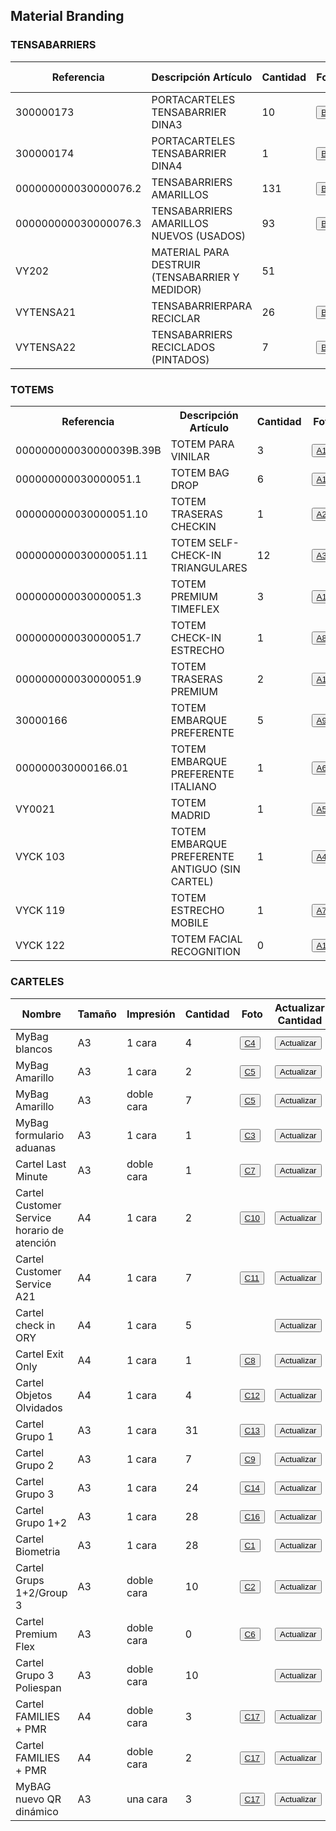 <html lang="es">
<head>
<html lang="es">
<head>
<script>
        function actualizarCantidad(numeroFila) {
            var nuevaCantidad = prompt("Ingrese la nueva cantidad:");
            if (nuevaCantidad !== null && !isNaN(nuevaCantidad) && nuevaCantidad !== "") {
                    var cantidadId = 'cantidad' + numeroFila;
                    document.getElementById('cantidad' + numeroFila).textContent = nuevaCantidad;
                    localStorage.setItem(cantidadId, nuevaCantidad);
          } else {
             alert("Por favor, ingrese un número válido para la cantidad.");
          }
     }
function cargarCantidades() {
 for (var i = 1; i <= 40; i++) {
      var cantidadId = 'cantidad' + i;
                var cantidadGuardada = localStorage.getItem(cantidadId);
                if (cantidadGuardada !== null) {
                    document.getElementById(cantidadId).textContent = cantidadGuardada;
               }
            }
    }document.addEventListener('DOMContentLoaded', cargarCantidades);
    </script>
    </script>
</head>
<body>
<h2>Material Branding</h2>
<table>
  <thead>
    <tr>
      <th>Referencia</th>
      <th>Descripción Artículo</th>
      <th>Cantidad</th>
      <th>Foto</th>
      <th>Actualizar Cantidad</th>
 </tr>
  </thead>
  <tbody>
  <tr><h3>TENSABARRIERS</h3></tr> 
  <td>300000173</td>
      <td>PORTACARTELES TENSABARRIER DINA3</td>
     <td id="cantidad1">10</td>
<td><button onclick="window.open"><a href="Fotos/B1.JPG" target="_blank">B1</a></button></td>
<td><button onclick="actualizarCantidad(1)">Actualizar</button></td>
    <tr>
      <td>300000174</td>
      <td>PORTACARTELES TENSABARRIER DINA4</td>
      <td id="cantidad2">1</td>
     <td><button onclick="window.open"><a href="Fotos/B3.JPG" target="_blank">B3</a></button></td>
     <td><button onclick="actualizarCantidad(2)">Actualizar</button></td>
</tr>
    <tr>
        <td>000000000030000076.2</td>
        <td>TENSABARRIERS AMARILLOS</td>
        <td id="cantidad3">131</td>
      <td><button onclick="window.open"><a href="Fotos/B4.JPG" target="_blank">B4</a></button></td>
    <td><button onclick="actualizarCantidad(3)">Actualizar</button></td>
</tr>
    <tr>
        <td>000000000030000076.3</td>
        <td>TENSABARRIERS AMARILLOS NUEVOS (USADOS)</td>
        <td id="cantidad4">93</td>
        <td><button onclick="window.open"><a href="Fotos/B5.JPG" target="_blank">B5</a></button></td>
   <td><button onclick="actualizarCantidad(4)">Actualizar</button></td> 
</tr>
    <tr>
        <td>VY202</td>
        <td>MATERIAL PARA DESTRUIR (TENSABARRIER Y MEDIDOR)</td>
     <td id="cantidad5">51</td>
<td></td>
        <td><button onclick="actualizarCantidad(5)">Actualizar</button></td>
    </tr>
    <tr>
        <td>VYTENSA21</td>
        <td>TENSABARRIERPARA RECICLAR</td>
<td id="cantidad6">26</td>
        <td><button onclick="window.open"><a href="Fotos/B6.JPG" target="_blank">B6</a></button></td>
<td><button onclick="actualizarCantidad(6)">Actualizar</button></td>
    </tr>
    <tr>
        <td>VYTENSA22</td>
        <td>TENSABARRIERS RECICLADOS (PINTADOS)</td>
<td id="cantidad7">7</td>
        <td><button onclick="window.open"><a href="Fotos/B7.JPG" target="_blank">B7</a></button></td>
<td><button onclick="actualizarCantidad(7)">Actualizar</button></td>    
</tr>
<table>
  <h3>TOTEMS</h3>
<tr>
    <th>Referencia</th>
    <th>Descripción Artículo</th>
    <th>Cantidad</th>
    <th>Foto</th>
    <th>Actualizar Cantidad</th>
</tr>
<tr>
<td>000000000030000039B.39B</td>
      <td>TOTEM PARA VINILAR</td>
<td id="cantidad8">3</td> 
     <td><button onclick="window.open"> <a href="Fotos/A11.JPG" target="_blank">A11</a> </button></td>
  <td><button onclick="actualizarCantidad(8)">Actualizar</button></td>
</tr>
    <tr>
      <td>000000000030000051.1</td>
      <td>TOTEM BAG DROP</td>
<td id="cantidad9">6</td>
      <td><button onclick="window.open"><a href="Fotos/A12.JPG" target="_blank">A12</a></button></td>
 <td><button onclick="actualizarCantidad(9)">Actualizar</button></td>
    </tr>
    <tr>
        <td>000000000030000051.10</td>
        <td>TOTEM TRASERAS CHECKIN</td>
<td id="cantidad10">1</td>
        <td><button onclick="window.open"><a href="Fotos/A2.JPG" target="_blank">A2</a></button></td>
<td><button onclick="actualizarCantidad(10)">Actualizar</button></td>
    </tr>
    <tr>
        <td>000000000030000051.11</td>
        <td>TOTEM SELF-CHECK-IN TRIANGULARES</td>
       <td id="cantidad11">12</td>
   <td><button onclick="window.open"><a href="Fotos/A3.JPG" target="_blank">A3</a></button></td>
   <td><button onclick="actualizarCantidad(11)">Actualizar</button></td> 
</tr>
    <tr>
        <td>000000000030000051.3</td>
        <td>TOTEM PREMIUM TIMEFLEX</td>
        <td id="cantidad12">3</td>
     <td><button onclick="window.open"><a href="Fotos/A13.JPG" target="_blank">A13</a></button></td>
   <td><button onclick="actualizarCantidad(12)">Actualizar</button></td>
 </tr>
    <tr>
        <td>000000000030000051.7</td>
        <td>TOTEM CHECK-IN ESTRECHO</td>
       <td id="cantidad13">1</td>
       <td><button onclick="window.open"><a href="Fotos/A8.JPG" target="_blank">A8</a></button></td>
    <td><button onclick="actualizarCantidad(13)">Actualizar</button></td>
    </tr>
    <tr>
        <td>000000000030000051.9</td>
        <td>TOTEM TRASERAS PREMIUM</td>
      <td id="cantidad14">2</td>
       <td><button onclick="window.open"><a href="Fotos/A1.JPG" target="_blank">A1</a></button></td>
    <td><button onclick="actualizarCantidad(14)">Actualizar</button></td>
    </tr>
    <tr>
        <td>30000166</td>
        <td>TOTEM EMBARQUE PREFERENTE</td>
       <td id="cantidad15">5</td>
       <td><button onclick="window.open"><a href="Fotos/A9.JPG" target="_blank">A9</a></button></td>
    <td><button onclick="actualizarCantidad(15)">Actualizar</button></td>
</tr>
    <tr>
        <td>000000030000166.01</td>
        <td>TOTEM EMBARQUE PREFERENTE ITALIANO</td>
       <td id="cantidad16">1</td>
       <td><button onclick="window.open"><a href="Fotos/A6.JPG" target="_blank">A6</a></button></td>
    <td><button onclick="actualizarCantidad(16)">Actualizar</button></td>
</tr>
    <tr>
        <td>VY0021</td>
        <td>TOTEM MADRID</td>
        <td id="cantidad17">1</td>
       <td><button onclick="window.open"><a href="Fotos/A5.JPG" target="_blank">A5</a></button></td>
    <td><button onclick="actualizarCantidad(17)">Actualizar</button></td>
    </tr>
    <tr>
        <td>VYCK 103</td>
        <td>TOTEM EMBARQUE PREFERENTE ANTIGUO (SIN CARTEL)</td>
        <td id="cantidad18">1</td>
        <td><button onclick="window.open"><a href="Fotos/A4.JPG" target="_blank">A4</a></button></td>
    <td><button onclick="actualizarCantidad(18)">Actualizar</button></td>
    </tr>
    <tr>
        <td>VYCK 119</td>
        <td>TOTEM ESTRECHO MOBILE</td>
      <td id="cantidad19">1</td>
     <td><button onclick="window.open"><a href="Fotos/A7.JPG" target="_blank">A7</a></button></td>
    <td><button onclick="actualizarCantidad(19)">Actualizar</button></td>
    </tr>
    <tr>
        <td>VYCK 122</td>
        <td>TOTEM FACIAL RECOGNITION</td>
      <td id="cantidad20">0</td>
        <td><button onclick="window.open"><a href="Fotos/A10.JPG" target="_blank">A10</a></button></td>
    <td><button onclick="actualizarCantidad(20)">Actualizar</button></td>
    </tr>
</table>
<table>
  <thead>
    <tr>
      <th>Nombre</th>
      <th>Tamaño</th>
      <th>Impresión</th>
      <th>Cantidad</th>
      <th>Foto</th>
      <th>Actualizar Cantidad</th>
 </tr>
  </thead>
  <tbody>
  <tr><h3>CARTELES</h3></tr> 
  <tr>
          <td>MyBag blancos</td>
      <td>A3</td>
<td>1 cara</td>
     <td id="cantidad21">4</td>
<td><button onclick="window.open"><a href="Fotos/C4.JPG" target="_blank">C4</a></button></td>
<td><button onclick="actualizarCantidad(21)">Actualizar</button></td>
</tr>
    <tr>
      <td>MyBag Amarillo</td>
      <td>A3</td>
    <td>1 cara</td>
      <td id="cantidad22">2</td>
     <td><button onclick="window.open"><a href="Fotos/C5.JPG" target="_blank">C5</a></button></td>
     <td><button onclick="actualizarCantidad(22)">Actualizar</button></td>
</tr>
    <tr>
        <td>MyBag Amarillo</td>
      <td>A3</td>
    <td>doble cara</td>
        <td id="cantidad23">7</td>
      <td><button onclick="window.open"><a href="Fotos/C5.JPG" target="_blank">C5</a></button></td>
    <td><button onclick="actualizarCantidad(23)">Actualizar</button></td>
</tr>
    <tr>
        <td>MyBag formulario aduanas</td>
      <td>A3</td>
    <td>1 cara</td>
        <td id="cantidad24">1</td>
        <td><button onclick="window.open"><a href="Fotos/C3.JPG" target="_blank">C3</a></button></td>
   <td><button onclick="actualizarCantidad(24)">Actualizar</button></td> 
</tr>
    <tr>
        <td>Cartel Last Minute</td>
      <td>A3</td>
    <td>doble cara</td>
     <td id="cantidad25">1</td>
<td><button onclick="window.open"><a href="Fotos/C7.JPG" target="_blank">C7</a></button></td>
<td><button onclick="actualizarCantidad(25)">Actualizar</button></td>
</tr>
<tr>
<td>Cartel Customer Service horario de atención</td>
<td>A4</td>
<td>1 cara</td>
<td id="cantidad26">2</td>
<td><button onclick="window.open"><a href="Fotos/C10.JPG" target="_blank">C10</a></button></td>
<td><button onclick="actualizarCantidad(26)">Actualizar</button></td>
</tr>
<tr>
<td>Cartel Customer Service A21 </td>
<td>A4</td>
<td>1 cara</td>
<td id="cantidad27">7</td>
<td><button onclick="window.open"><a href="Fotos/C11.JPG" target="_blank">C11</a></button></td>
<td><button onclick="actualizarCantidad(27)">Actualizar</button></td>    
</tr>
<tr>
<td>Cartel check in ORY</td>
      <td>A4</td>
    <td>1 cara</td>
<td id="cantidad28">5</td>
<td></td>
<td><button onclick="actualizarCantidad(28)">Actualizar</button></td>    
  </tr>
<tr>
<td>Cartel Exit Only</td>
      <td>A4</td>
    <td>1 cara</td>
<td id="cantidad29">1</td>
<td><button onclick="window.open"><a href="Fotos/C8.JPG" target="_blank">C8</a></button></td>
<td><button onclick="actualizarCantidad(29)">Actualizar</button></td>    
</tr>
<tr>
<td>Cartel Objetos Olvidados</td>
      <td>A4</td>
    <td>1 cara</td>
<td id="cantidad30">4</td>
<td><button onclick="window.open"><a href="Fotos/C12.JPG" target="_blank">C12</a></button></td>
<td><button onclick="actualizarCantidad(30)">Actualizar</button></td>
</tr>
<tr>
<td>Cartel Grupo 1</td>
      <td>A3</td>
    <td>1 cara</td>
<td id="cantidad31">31</td>
<td><button onclick="window.open"><a href="Fotos/C13.JPG" target="_blank">C13</a></button></td>
<td><button onclick="actualizarCantidad(31)">Actualizar</button></td>
</tr>
<tr>
<td>Cartel Grupo 2</td>
      <td>A3</td>
    <td>1 cara</td>
<td id="cantidad32">7</td>
<td><button onclick="window.open"><a href="Fotos/C9.JPG" target="_blank">C9</a></button></td>
<td><button onclick="actualizarCantidad(32)">Actualizar</button></td>
</tr>
<tr>
<td>Cartel Grupo 3</td>
      <td>A3</td>
    <td>1 cara</td>
<td id="cantidad33">24</td>
<td><button onclick="window.open"><a href="Fotos/C14.JPG" target="_blank">C14</a></button></td>
<td><button onclick="actualizarCantidad(33)">Actualizar</button></td>
</tr>
<tr>
<td>Cartel Grupo 1+2</td>
      <td>A3</td>
    <td>1 cara</td>
<td id="cantidad34">28</td>
<td><button onclick="window.open"><a href="Fotos/C16.JPG" target="_blank">C16</a></button></td>
<td><button onclick="actualizarCantidad(34)">Actualizar</button></td>
</tr>
<tr>
<td>Cartel Biometria</td>
      <td>A3</td>
    <td>1 cara</td>
<td id="cantidad35">28</td>
<td><button onclick="window.open"><a href="Fotos/C1.JPG" target="_blank">C1</a></button></td>
<td><button onclick="actualizarCantidad(35)">Actualizar</button></td>
</tr>
<tr>
<td>Cartel Grups 1+2/Group 3</td>
      <td>A3</td>
    <td>doble cara</td>
<td id="cantidad36">10</td>
<td><button onclick="window.open"><a href="Fotos/C2.JPG" target="_blank">C2</a></button></td>
<td><button onclick="actualizarCantidad(36)">Actualizar</button></td>
</tr>
<tr>
<td>Cartel Premium Flex</td>
      <td>A3</td>
    <td>doble cara </td>
<td id="cantidad37">0</td>
<td><button onclick="window.open"><a href="Fotos/C6.JPG" target="_blank">C6</a></button></td>
<td><button onclick="actualizarCantidad(37)">Actualizar</button></td>
</tr>
<tr>
<td>Cartel Grupo 3 Poliespan</td>
      <td>A3</td>
    <td>doble cara</td>
<td id="cantidad38">10</td>
<td></td>
<td><button onclick="actualizarCantidad(38)">Actualizar</button></td>
</tr>
<tr>
<td>Cartel FAMILIES + PMR</td>
      <td>A4</td>
    <td>doble cara</td>
<td id="cantidad39">3</td>
<td><button onclick="window.open"><a href="Fotos/C17.JPG" target="_blank">C17</a></button></td>
<td><button onclick="actualizarCantidad(39)">Actualizar</button></td>
</tr>
<tr>
<td>Cartel FAMILIES + PMR</td>
      <td>A4</td>
    <td>doble cara</td>
<td id="cantidad40">2</td>
<td><button onclick="window.open"><a href="Fotos/C17.JPG" target="_blank">C17</a></button></td>
<td><button onclick="actualizarCantidad(40)">Actualizar</button></td>
</tr>

<td>MyBAG nuevo QR dinámico</td>
      <td>A3</td>
    <td>una cara</td>
<td id="cantidad40">3</td>
<td><button onclick="window.open"><a href="Fotos/C17.JPG" target="_blank">C17</a></button></td>
<td><button onclick="actualizarCantidad(40)">Actualizar</button></td>
</tr>

